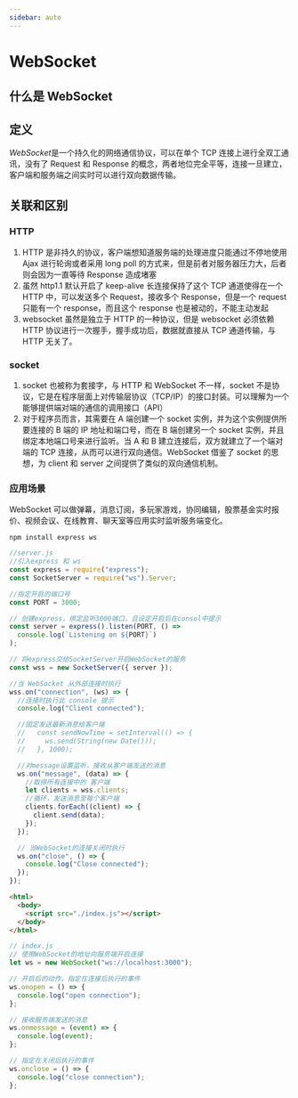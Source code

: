 ```yaml
---
sidebar: auto
---
```


# WebSocket

## 什么是 WebSocket

## 定义

*WebSocket*是一个持久化的网络通信协议，可以在单个 TCP 连接上进行全双工通讯，没有了 Request 和 Response 的概念，两者地位完全平等，连接一旦建立，客户端和服务端之间实时可以进行双向数据传输。

## 关联和区别

### HTTP

1. HTTP 是非持久的协议，客户端想知道服务端的处理进度只能通过不停地使用 Ajax 进行轮询或者采用 long poll 的方式来，但是前者对服务器压力大，后者则会因为一直等待 Response 造成堵塞
2. 虽然 http1.1 默认开启了 keep-alive 长连接保持了这个 TCP 通道使得在一个 HTTP 中，可以发送多个 Request，接收多个 Response，但是一个 request 只能有一个 response，而且这个 response 也是被动的，不能主动发起
3. websocket 虽然是独立于 HTTP 的一种协议，但是 websocket 必须依赖 HTTP 协议进行一次握手，握手成功后，数据就直接从 TCP 通道传输，与 HTTP 无关了。

### socket

1. socket 也被称为套接字，与 HTTP 和 WebSocket 不一样，socket 不是协议，它是在程序层面上对传输层协议（TCP/IP）的接口封装。可以理解为一个能够提供端对端的通信的调用接口（API）
2. 对于程序员而言，其需要在 A 端创建一个 socket 实例，并为这个实例提供所要连接的 B 端的 IP 地址和端口号，而在 B 端创建另一个 socket 实例，并且绑定本地端口号来进行监听。当 A 和 B 建立连接后，双方就建立了一个端对端的 TCP 连接，从而可以进行双向通信。WebSocket 借鉴了 socket 的思想，为 client 和 server 之间提供了类似的双向通信机制。

### 应用场景

WebSocket 可以做弹幕，消息订阅，多玩家游戏，协同编辑，股票基金实时报价、视频会议、在线教育、聊天室等应用实时监听服务端变化。

```
npm install express ws
```

```js
//server.js
//引入express 和 ws
const express = require("express");
const SocketServer = require("ws").Server;

//指定开启的端口号
const PORT = 3000;

// 创建express，绑定监听3000端口，且设定开启后在consol中提示
const server = express().listen(PORT, () =>
  console.log(`Listening on ${PORT}`)
);

// 将express交给SocketServer开启WebSocket的服务
const wss = new SocketServer({ server });

//当 WebSocket 从外部连接时执行
wss.on("connection", (ws) => {
  //连接时执行此 console 提示
  console.log("Client connected");

  //固定发送最新消息给客户端
  //   const sendNowTime = setInterval(() => {
  //     ws.send(String(new Date()));
  //   }, 1000);

  //对message设置监听，接收从客户端发送的消息
  ws.on("message", (data) => {
    //取得所有连接中的 客户端
    let clients = wss.clients;
    //循环，发送消息至每个客户端
    clients.forEach((client) => {
      client.send(data);
    });
  });

  // 当WebSocket的连接关闭时执行
  ws.on("close", () => {
    console.log("Close connected");
  });
});
```

```html
<html>
  <body>
    <script src="./index.js"></script>
  </body>
</html>
```

```js
// index.js
// 使用WebSocket的地址向服务端开启连接
let ws = new WebSocket("ws://localhost:3000");

// 开启后的动作，指定在连接后执行的事件
ws.onopen = () => {
  console.log("open connection");
};

// 接收服务端发送的消息
ws.onmessage = (event) => {
  console.log(event);
};

// 指定在关闭后执行的事件
ws.onclose = () => {
  console.log("close connection");
};
```
